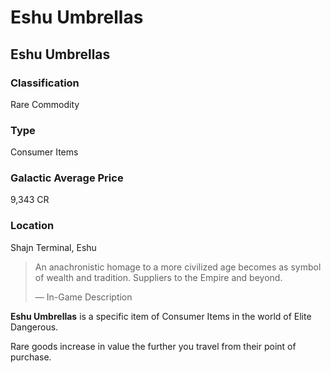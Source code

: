 # Eshu Umbrellas
## Eshu Umbrellas

### Classification

Rare Commodity

### Type

Consumer Items

### Galactic Average Price

9,343 CR

### Location

Shajn Terminal, Eshu

> 
> 
> An anachronistic homage to a more civilized age becomes as symbol of wealth and tradition. Suppliers to the Empire and beyond.
> 
> 
> — In-Game Description
> 

**Eshu Umbrellas** is a specific item of Consumer Items in the world of Elite Dangerous.

Rare goods increase in value the further you travel from their point of purchase.